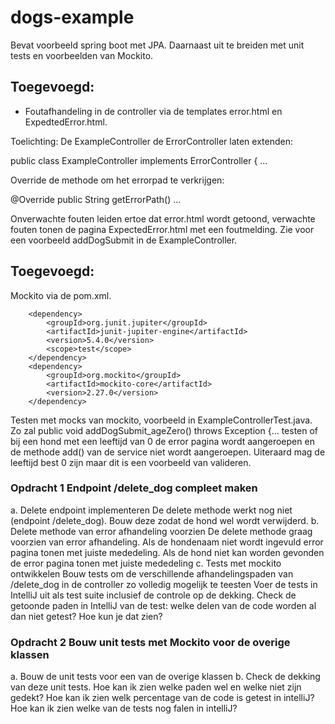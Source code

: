 # dogs-example

Bevat voorbeeld spring boot met JPA. Daarnaast uit te breiden met unit tests en voorbeelden van Mockito.


## Toegevoegd:

- Foutafhandeling in de controller
via de templates error.html en ExpedtedError.html. 

Toelichting: 
De ExampleController de ErrorController laten extenden:

public class ExampleController implements ErrorController { ...

Override de methode om het errorpad te verkrijgen:

@Override
    public String getErrorPath() ...

Onverwachte fouten leiden ertoe dat error.html wordt getoond, verwachte fouten tonen de pagina
ExpectedError.html met een foutmelding. Zie voor een voorbeeld addDogSubmit in de ExampleController.


## Toegevoegd:
Mockito via de pom.xml. 

        <dependency>
			<groupId>org.junit.jupiter</groupId>
			<artifactId>junit-jupiter-engine</artifactId>
			<version>5.4.0</version>
			<scope>test</scope>
		</dependency>
		<dependency>
			<groupId>org.mockito</groupId>
			<artifactId>mockito-core</artifactId>
			<version>2.27.0</version>
		</dependency>
		
Testen met mocks van mockito, voorbeeld in ExampleControllerTest.java.
Zo zal public void addDogSubmit_ageZero() throws Exception {... testen of bij een hond met een leeftijd van 0
de error pagina wordt aangeroepen en de methode add() van de service niet wordt aangeroepen.
Uiteraard mag de leeftijd best 0 zijn maar dit is een voorbeeld van valideren.

### Opdracht 1 Endpoint /delete_dog compleet maken

a. Delete endpoint implementeren
De delete methode werkt nog niet (endpoint /delete_dog). Bouw deze zodat de hond wel wordt verwijderd.
b. Delete methode van error afhandeling voorzien
De delete methode graag voorzien van error afhandeling. Als de hondenaam niet wordt ingevuld error pagina tonen met juiste mededeling. Als de hond niet kan worden gevonden de error pagina tonen met juiste mededeling
c. Tests met mockito ontwikkelen
Bouw tests om de verschillende afhandelingspaden van /delete_dog in de controller zo volledig mogelijk te teesten
Voer de tests in IntelliJ uit als test suite inclusief de controle op de dekking.
Check de getoonde paden in IntelliJ van de test: welke delen van de code worden al dan niet getest? Hoe kun je dat zien?

### Opdracht 2 Bouw unit tests met Mockito voor de overige klassen
a. Bouw de unit tests voor een van de overige klassen
b. Check de dekking van deze unit tests.
Hoe kan ik zien welke paden wel en welke niet zijn gedekt?
Hoe kan ik zien welk percentage van de code is getest in intelliJ?
Hoe kan ik zien welke van de tests nog falen in intelliJ?

